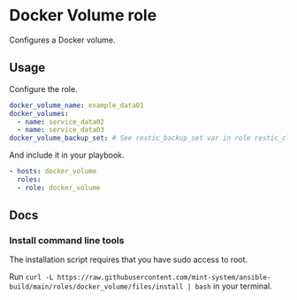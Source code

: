 # Docker Volume role

Configures a Docker volume.

## Usage

Configure the role.

```yml
docker_volume_name: example_data01
docker_volumes:
  - name: service_data02
  - name: service_data03
docker_volume_backup_set: # See restic_backup_set var in role restic_client
```

And include it in your playbook.

```yml
- hosts: docker_volume
  roles:
  - role: docker_volume
```

## Docs

### Install command line tools

The installation script requires that you have sudo access to root.

Run `curl -L https://raw.githubusercontent.com/mint-system/ansible-build/main/roles/docker_volume/files/install | bash` in your terminal.
